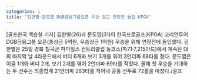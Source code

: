 ```yaml
---
categories: i
title: "김한별·문도엽 DGB금융그룹오픈 우승 걸고 연장전 돌입 KPGA"
---
```

[골프한국 백승철 기자] 김한별(26)과 문도엽(31)이 한국프로골프(KPGA) 코리안투어 DGB금융그룹 오픈(총상금 5억원, 우승상금 1억원) 우승을 위해 연장전에 돌입했다. 김한별은 25일 경북 칠곡군 파미힐스 컨트리클럽 동코스(파71·7,215야드)에서 계속된 대회 마지막 날 4라운드에서 버디 6개와 보기 3개를 묶어 3언더파 68타를 쳤다. 문도엽은 이글 1개와 버디 2개, 보기 2개를 엮어 2언더파 69타를 적었다. 올해 첫 우승을 기대하는 두 선수는 최종합계 21언더파 263타를 적어내 공동 선두로 72홀을 마쳤다./골프